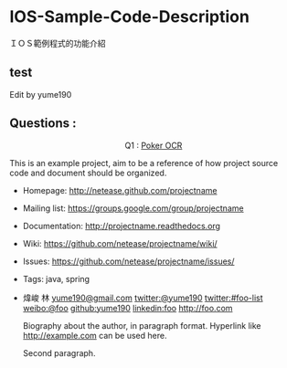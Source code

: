 IOS-Sample-Code-Description
===========================

ＩＯＳ範例程式的功能介紹


## test

Edit by yume190

## Questions : 
<p align="center">
Q1 : <a href = ".">Poker OCR</a><br>
</p>

This is an example project, aim to be a reference of how project source code and document should be organized.

 * Homepage: <http://netease.github.com/projectname>
 * Mailing list: <https://groups.google.com/group/projectname>
 * Documentation: <http://projectname.readthedocs.org>
 * Wiki: <https://github.com/netease/projectname/wiki/>
 * Issues: <https://github.com/netease/projectname/issues/>
 * Tags: java, spring
 
 * 煒峻 林 <yume190@gmail.com> <twitter:@yume190> <twitter:#foo-list> <weibo:@foo> <github:yume190> <linkedin:foo> <http://foo.com>

    Biography about the author, in paragraph format. Hyperlink like http://example.com can be used here.

    Second paragraph.
